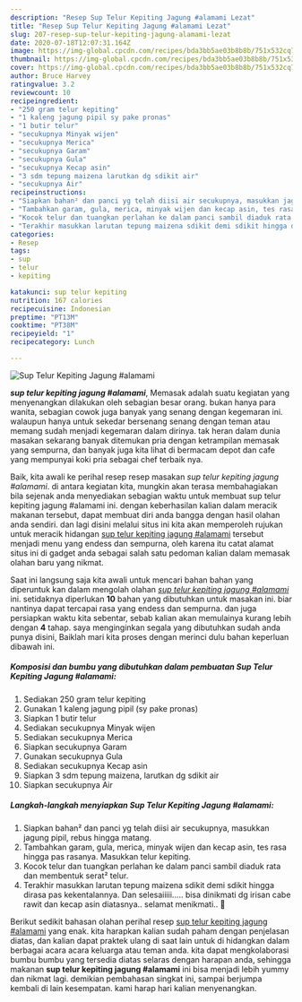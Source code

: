 ```yaml
---
description: "Resep Sup Telur Kepiting Jagung #alamami Lezat"
title: "Resep Sup Telur Kepiting Jagung #alamami Lezat"
slug: 207-resep-sup-telur-kepiting-jagung-alamami-lezat
date: 2020-07-18T12:07:31.164Z
image: https://img-global.cpcdn.com/recipes/bda3bb5ae03b8b8b/751x532cq70/sup-telur-kepiting-jagung-alamami-foto-resep-utama.jpg
thumbnail: https://img-global.cpcdn.com/recipes/bda3bb5ae03b8b8b/751x532cq70/sup-telur-kepiting-jagung-alamami-foto-resep-utama.jpg
cover: https://img-global.cpcdn.com/recipes/bda3bb5ae03b8b8b/751x532cq70/sup-telur-kepiting-jagung-alamami-foto-resep-utama.jpg
author: Bruce Harvey
ratingvalue: 3.2
reviewcount: 10
recipeingredient:
- "250 gram telur kepiting"
- "1 kaleng jagung pipil sy pake pronas"
- "1 butir telur"
- "secukupnya Minyak wijen"
- "secukupnya Merica"
- "secukupnya Garam"
- "secukupnya Gula"
- "secukupnya Kecap asin"
- "3 sdm tepung maizena larutkan dg sdikit air"
- "secukupnya Air"
recipeinstructions:
- "Siapkan bahan² dan panci yg telah diisi air secukupnya, masukkan jagung pipil, rebus hingga matang."
- "Tambahkan garam, gula, merica, minyak wijen dan kecap asin, tes rasa hingga pas rasanya. Masukkan telur kepiting."
- "Kocok telur dan tuangkan perlahan ke dalam panci sambil diaduk rata dan membentuk serat² telur."
- "Terakhir masukkan larutan tepung maizena sdikit demi sdikit hingga dirasa pas kekentalannya. Dan selesaiiiii..... bisa dinikmati dg irisan cabe rawit dan kecap asin diatasnya.. selamat menikmati.. 🤗"
categories:
- Resep
tags:
- sup
- telur
- kepiting

katakunci: sup telur kepiting 
nutrition: 167 calories
recipecuisine: Indonesian
preptime: "PT13M"
cooktime: "PT38M"
recipeyield: "1"
recipecategory: Lunch

---
```



![Sup Telur Kepiting Jagung #alamami](https://img-global.cpcdn.com/recipes/bda3bb5ae03b8b8b/751x532cq70/sup-telur-kepiting-jagung-alamami-foto-resep-utama.jpg)

<b><i>sup telur kepiting jagung #alamami</i></b>, Memasak adalah suatu kegiatan yang menyenangkan dilakukan oleh sebagian besar orang. bukan hanya para wanita, sebagian cowok juga banyak yang senang dengan kegemaran ini. walaupun hanya untuk sekedar bersenang senang dengan teman atau memang sudah menjadi kegemaran dalam dirinya. tak heran dalam dunia masakan sekarang banyak ditemukan pria dengan ketrampilan memasak yang sempurna, dan banyak juga kita lihat di bermacam depot dan cafe yang mempunyai koki pria sebagai chef terbaik nya.

Baik, kita awali ke perihal resep resep masakan <i>sup telur kepiting jagung #alamami</i>. di antara kegiatan kita, mungkin akan terasa membahagiakan bila sejenak anda menyediakan sebagian waktu untuk membuat sup telur kepiting jagung #alamami ini. dengan keberhasilan kalian dalam meracik makanan tersebut, dapat membuat diri anda bangga dengan hasil olahan anda sendiri. dan lagi disini melalui situs ini kita akan memperoleh rujukan untuk meracik hidangan <u>sup telur kepiting jagung #alamami</u> tersebut menjadi menu yang endess dan sempurna, oleh karena itu catat alamat situs ini di gadget anda sebagai salah satu pedoman kalian dalam memasak olahan baru yang nikmat.




Saat ini langsung saja kita awali untuk mencari bahan bahan yang diperuntuk kan dalam mengolah olahan <u><i>sup telur kepiting jagung #alamami</i></u> ini. setidaknya diperlukan <b>10</b> bahan yang dibutuhkan untuk masakan ini. biar nantinya dapat tercapai rasa yang endess dan sempurna. dan juga persiapkan waktu kita sebentar, sebab kalian akan memulainya kurang lebih dengan <b>4</b> tahap. saya menginginkan segala yang dibutuhkan sudah anda punya disini, Baiklah mari kita proses dengan merinci dulu bahan keperluan dibawah ini.

<!--inarticleads1-->

##### Komposisi dan bumbu yang dibutuhkan dalam pembuatan Sup Telur Kepiting Jagung #alamami:

1. Sediakan 250 gram telur kepiting
1. Gunakan 1 kaleng jagung pipil (sy pake pronas)
1. Siapkan 1 butir telur
1. Sediakan secukupnya Minyak wijen
1. Sediakan secukupnya Merica
1. Siapkan secukupnya Garam
1. Gunakan secukupnya Gula
1. Sediakan secukupnya Kecap asin
1. Siapkan 3 sdm tepung maizena, larutkan dg sdikit air
1. Siapkan secukupnya Air




<!--inarticleads2-->

##### Langkah-langkah menyiapkan Sup Telur Kepiting Jagung #alamami:

1. Siapkan bahan² dan panci yg telah diisi air secukupnya, masukkan jagung pipil, rebus hingga matang.
1. Tambahkan garam, gula, merica, minyak wijen dan kecap asin, tes rasa hingga pas rasanya. Masukkan telur kepiting.
1. Kocok telur dan tuangkan perlahan ke dalam panci sambil diaduk rata dan membentuk serat² telur.
1. Terakhir masukkan larutan tepung maizena sdikit demi sdikit hingga dirasa pas kekentalannya. Dan selesaiiiii..... bisa dinikmati dg irisan cabe rawit dan kecap asin diatasnya.. selamat menikmati.. 🤗




Berikut sedikit bahasan olahan perihal resep <u>sup telur kepiting jagung #alamami</u> yang enak. kita harapkan kalian sudah paham dengan penjelasan diatas, dan kalian dapat praktek ulang di saat lain untuk di hidangkan dalam berbagai acara acara keluarga atau teman anda. kita dapat mengkolaborasi bumbu bumbu yang tersedia diatas selaras dengan harapan anda, sehingga makanan <b>sup telur kepiting jagung #alamami</b> ini bisa menjadi lebih yummy dan nikmat lagi. demikian pembahasan singkat ini, sampai berjumpa kembali di lain kesempatan. kami harap hari kalian menyenangkan.

